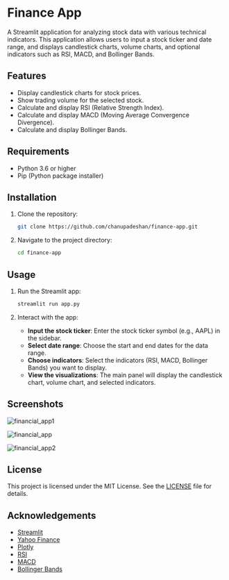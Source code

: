 # Finance App

A Streamlit application for analyzing stock data with various technical indicators. This application allows users to input a stock ticker and date range, and displays candlestick charts, volume charts, and optional indicators such as RSI, MACD, and Bollinger Bands.

## Features

- Display candlestick charts for stock prices.
- Show trading volume for the selected stock.
- Calculate and display RSI (Relative Strength Index).
- Calculate and display MACD (Moving Average Convergence Divergence).
- Calculate and display Bollinger Bands.

## Requirements

- Python 3.6 or higher
- Pip (Python package installer)

## Installation

1. Clone the repository:

    ```bash
    git clone https://github.com/chanupadeshan/finance-app.git
    ```

2. Navigate to the project directory:

    ```bash
    cd finance-app
    ```


## Usage

1. Run the Streamlit app:

    ```bash
    streamlit run app.py
    ```

2. Interact with the app:
    - **Input the stock ticker**: Enter the stock ticker symbol (e.g., AAPL) in the sidebar.
    - **Select date range**: Choose the start and end dates for the data range.
    - **Choose indicators**: Select the indicators (RSI, MACD, Bollinger Bands) you want to display.
    - **View the visualizations**: The main panel will display the candlestick chart, volume chart, and selected indicators.

## Screenshots
![financial_app1](https://github.com/chanupadeshan/financeapp/assets/90650370/8f8c7556-0cf1-4317-b7aa-9fdca3dc43e3)

![financial_app](https://github.com/chanupadeshan/financeapp/assets/90650370/37b2ec8c-f15d-4615-8565-8b28f9d24d93)

![financial_app2](https://github.com/chanupadeshan/Finance_application/assets/90650370/e6293547-8df1-4a06-ab2a-933ebe79ac6c)

## License

This project is licensed under the MIT License. See the [LICENSE](LICENSE) file for details.

## Acknowledgements

- [Streamlit](https://streamlit.io/)
- [Yahoo Finance](https://finance.yahoo.com/)
- [Plotly](https://plotly.com/)
- [RSI](https://www.investopedia.com/terms/r/rsi.asp)
- [MACD](https://www.investopedia.com/terms/m/macd.asp)
- [Bollinger Bands](https://www.investopedia.com/terms/b/bollingerbands.asp)
